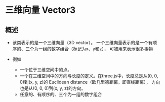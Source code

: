 # 三维向量 Vector3

## 概述

+ 该类表示的是一个三维向量（3D vector）。 一个三维向量表示的是一个有顺序的、三个为一组的数字组合（标记为x、y和z）， 可被用来表示很多事物

+ 例如

  + 一个位于三维空间中的点。
  + 一个在三维空间中的方向与长度的定义。在three.js中，长度总是从(0, 0, 0)到(x, y, z)的 Euclidean distance（欧几里德距离，即直线距离）， 方向也是从(0, 0, 0)到(x, y, z)的方向。
  + 任意的、有顺序的、三个为一组的数字组合
